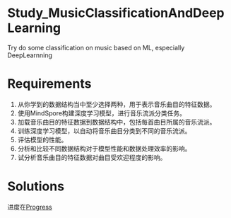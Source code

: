 # Study_MusicClassificationAndDeepLearning
Try do some classification on music based on ML, especially DeepLearnning

# Requirements

1. 从你学到的数据结构当中至少选择两种，用于表示音乐曲目的特征数据。 
2. 使用MindSpore构建深度学习模型，进行音乐流派分类任务。 
3. 加载音乐曲目的特征数据到数据结构中，包括每首曲目所属的音乐流派。 
4. 训练深度学习模型，以自动将音乐曲目分类到不同的音乐流派。 
5. 评估模型的性能。 
6. 分析和比较不同数据结构对于模型性能和数据处理效率的影响。 
7. 试分析音乐曲目的特征数据对曲目受欢迎程度的影响。

# Solutions

进度在[Progress](progress.md)
